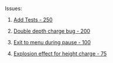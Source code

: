 Issues:

1) [Add Tests - 250](https://github.com/ucsb-cs56-projects/cs56-games-subsink/issues/6)

2) [Double depth charge bug - 200](https://github.com/ucsb-cs56-projects/cs56-games-subsink/issues/14)

3) [Exit to menu during pause - 100](https://github.com/ucsb-cs56-projects/cs56-games-subsink/issues/12)

4) [Explosion effect for height charge - 75](https://github.com/ucsb-cs56-projects/cs56-games-subsink/issues/13)
